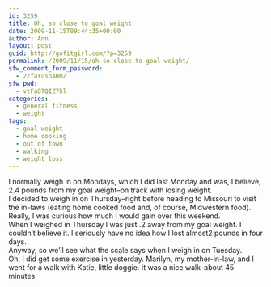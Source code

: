 ```yaml
---
id: 3259
title: Oh, so close to goal weight
date: 2009-11-15T09:44:35+00:00
author: Ann
layout: post
guid: http://gofitgirl.com/?p=3259
permalink: /2009/11/15/oh-so-close-to-goal-weight/
sfw_comment_form_password:
  - 2ZfaYusoAHmZ
sfw_pwd:
  - vtFa8TQIZ7kl
categories:
  - general fitness
  - weight
tags:
  - goal weight
  - home cooking
  - out of town
  - walking
  - weight loss
---
```

I normally weigh in on Mondays, which I did last Monday and was, I believe, 2.4 pounds from my goal weight&#8211;on track with losing weight.  
I decided to weigh in on Thursday&#8211;right before heading to Missouri to visit the in-laws (eating home cooked food and, of course, Midwestern food). Really, I was curious how much I would gain over this weekend.  
When I weighed in Thursday I was just .2 away from my goal weight. I couldn&#8217;t believe it. I seriously have no idea how I lost almost2 pounds in four days.  
Anyway, so we&#8217;ll see what the scale says when I weigh in on Tuesday.  
Oh, I did get some exercise in yesterday. Marilyn, my mother-in-law, and I went for a walk with Katie, little doggie. It was a nice walk&#8211;about 45 minutes.